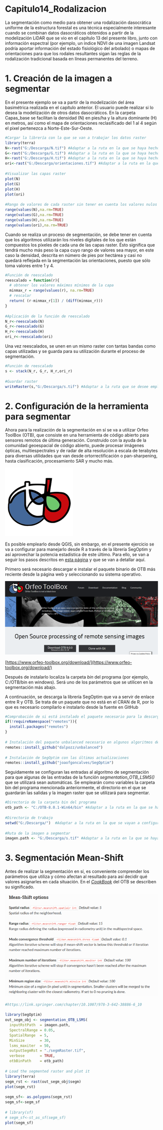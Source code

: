 # Capitulo14_Rodalizacion

La segmentación como medio para obtener una rodalización dasocrática uniforme de la estructura forestal es una técnica especialmente interesante cuando se combinan datos dasocráticos obtenidos a partir de la modelización LiDAR que se vio en el capítulo 13 del presente libro, junto con información espectral (por ejemplo, un índice NDVI de una imagen Landsat podría aportar información del estado fisiológico del arbolado) o mapas de orientaciones para que los rodales resultantes sigan las reglas de la rodalización tradicional basada en líneas permanentes del terreno.

# 1. Creación de la imagen a segmentar
En el presente ejemplo se va a partir de la modelización del área basimétrica realizada en el capítulo anterior. El usuario puede realizar si lo desea la modelización de otros datos dasocráticos. En la carpeta Capas_base se facilitan la densidad (N) en pies/ha y la altura dominante (H) en metros, así como el mapa de orientaciones reclasificado del 1 al 4 según el pixel pertenezca a Norte-Este-Sur-Oeste.

```r
#Cargar la librería con la que se van a trabajar los datos raster
library(terra)
N<-rast("G:/Descarga/N.tif") #Adaptar a la ruta en la que se haya hecho la descarga
G<-rast("G:/Descarga/G.tif") #Adaptar a la ruta en la que se haya hecho la descarga
H<-rast("G:/Descarga/H.tif") #Adaptar a la ruta en la que se haya hecho la descarga
ori<-rast("G:/Descarga/orientaciones.tif") #Adaptar a la ruta en la que se haya hecho la descarga

#Visualizar las capas raster
plot(N)
plot(G)
plot(H)
plot(ori)

#Rango de valores de cada raster sin tener en cuenta los valores nulos (na.rm=TRUE)
range(values(N),na.rm=TRUE)
range(values(G),na.rm=TRUE)
range(values(H),na.rm=TRUE)
range(values(ori),na.rm=TRUE)
```

Cuando se realiza un proceso de segmentación, se debe tener en cuenta que los algoritmos utilizarán los niveles digitales de los que están compuestos los píxeles de cada una de las capas raster. Ésto significa que tendrá mucho más peso la capa cuyo rango de valores sea mayor, en este caso la densidad, descrita en número de pies por hectárea y casi no quedará reflejada en la segmentación las orientaciones, puesto que sólo toma valores entre 1 y 4.

```r
#Función de reescalado
reescalado = function(r){
  # obtener los valores máximos mínimos de la capa
  minmax_r = range(values(r), na.rm=TRUE) 
  # rescalar 
  return( (r-minmax_r[1]) / (diff(minmax_r)))
}

#Aplicación de la función de reescalado
N_r<-reescalado(N)
G_r<-reescalado(G)
H_r<-reescalado(H)
ori_r<-reescalado(ori)
```

Una vez reescalados, se unen en un mismo raster con tantas bandas como capas utilizadas y se guarda para su utilización durante el proceso de segmentación.
```r
#Función de reescalado
s <- stack(N_r, G_r, H_r,ori_r)

#Guardar raster
writeRaster(s,"G:/Descarga/s.tif") #Adaptar a la ruta que se desee emplear
```

# 2. Configuración de la herramienta para segmentar
Ahora para la realización de la segmentación en sí se va a utilizar Orfeo ToolBox (OTB), que consiste en una herramienta de código abierto para sensores remotos de última generación. Construido con la ayuda de la comunidad geoespacial de código abierto, puede procesar imágenes ópticas, multiespectrales y de radar de alta resolución a escala de terabytes para diversas utilidades que van desde ortorrectificación o pan-sharpening, hasta clasificación, procesamiento SAR y mucho más. 

![](./Auxiliares/OTB.png)

Es posible emplearlo desde QGIS, sin embargo, en el presente ejercicio se va a configurar para manejarlo desde R a través de la librería SegOptim y así aprovechar la potencia estadística de este último. Para ello, se van a seguir los pasos descritos en [esta página](https://segoptim.bitbucket.io/docs/installation.html) y que se van a detallar aquí.

Primero será necesario descargar e instalar el paquete binario de OTB más reciente desde la página web y seleccionando su sistema operativo.

![](./Auxiliares/OTB2.png)

[https://www.orfeo-toolbox.org/download/](https://www.orfeo-toolbox.org/download/)

Después de instalarlo localiza la carpeta *bin* del programa (por ejemplo, C:/OTB/bin en windows). Será uno de los parámetros que se utilicen en la segmentación más abajo.

A continuación, se descarga la librería SegOptim que va a servir de enlace entre R y OTB. Se trata de un paquete que no está en el CRAN de R, por lo que es necesario compilarlo e instalarlo desde la fuente en GitHub

```r
#Comprobación de si está instalado el paquete necesario para la descarga desde GitHub
if(!requireNamespace("remotes")){
  install.packages("remotes")
}

# Instalación del paquete unbalanced necesario en algunos algoritmos de clasificación
remotes::install_github("dalpozz/unbalanced")

# Instalación de SegOptim con las últimas actualizaciones
remotes::install_github("joaofgoncalves/SegOptim")
```

Seguidamente se configuran las entradas al algoritmo de segmentación para que algunas de las entradas de la función *segmentation_OTB_LSMS()* que se utilizará sean automáticas. Se emplearán como variables la carpeta bin del programa mencionada anteriormente, el directorio en el que se guardarán las salidas y la imagen raster que se utilizará para segmentar. 

```r
#Directorio de la carpeta bin del programa
otb_path <- "C:/OTB-8.0.1-Win64/bin" #Adaptar a la ruta en la que se haya instalad OTB

#Directorio de trabajo
setwd("G:/Descarga/")  #Adaptar a la ruta en la que se vayan a configurar las salidas de la segmentación

#Ruta de la imagen a segmentar
imagen.path <- "G:/Descarga/s.tif" #Adaptar a la ruta en la que se haya guardado la imagen generada en el paso 1
```

# 3. Segmentación Mean-Shift

Antes de realizar la segmentación en sí, es conveniente comprender los parámetros que utiliza y cómo afectan al resultado para así decidir qué valores asignarles en cada situación. En el [*CookBook*](https://www.orfeo-toolbox.org/CookBook/Applications/app_Segmentation.html) del OTB se describen su significado.

![](./Auxiliares/Mean_Shift.png)

```r
#https://link.springer.com/chapter/10.1007/978-3-642-38886-6_10

library(SegOptim)
out_segm_obj <- segmentation_OTB_LSMS(
  inputRstPath  = imagen.path, 
  SpectralRange = 0.05, 
  SpatialRange  = 5, 
  MinSize       = 30,
  lsms_maxiter  = 50,
  outputSegmRst = "./segmRaster.tif",
  verbose       = TRUE,
  otbBinPath    = otb_path)

# Load the segmented raster and plot it
library(terra)
segm_rst <- rast(out_segm_obj$segm)
plot(segm_rst)

segm_sf<- as.polygons(segm_rst)
segm_sf<-segm_sf

# library(sf)
# segm_sf<-st_as_sf(segm_sf)
plot(segm_sf)
```
